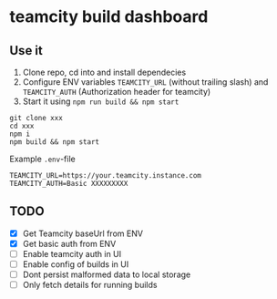 # teamcity build dashboard

## Use it

1. Clone repo, cd into and install dependecies
2. Configure ENV variables `TEAMCITY_URL` (without trailing slash) and `TEAMCITY_AUTH` (Authorization header for teamcity)
3. Start it using `npm run build && npm start`

```shell
git clone xxx
cd xxx
npm i
npm build && npm start
```

Example `.env`-file

```
TEAMCITY_URL=https://your.teamcity.instance.com
TEAMCITY_AUTH=Basic XXXXXXXXX
```

## TODO

- [x] Get Teamcity baseUrl from ENV
- [x] Get basic auth from ENV
- [ ] Enable teamcity auth in UI
- [ ] Enable config of builds in UI
- [ ] Dont persist malformed data to local storage
- [ ] Only fetch details for running builds

